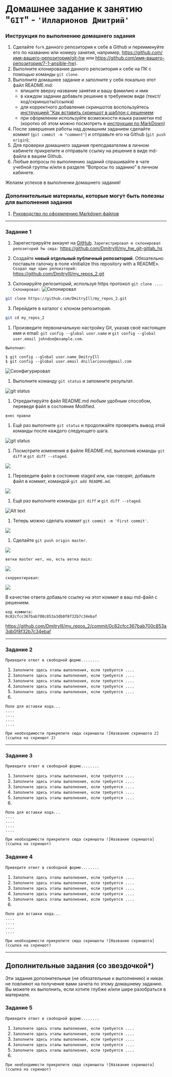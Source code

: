 # Домашнее задание к занятию "`GIT`" - `'Илларионов Дмитрий'`


### Инструкция по выполнению домашнего задания

   1. Сделайте `fork` данного репозитория к себе в Github и переименуйте его по названию или номеру занятия, например, https://github.com/имя-вашего-репозитория/git-hw или  https://github.com/имя-вашего-репозитория/7-1-ansible-hw).
   2. Выполните клонирование данного репозитория к себе на ПК с помощью команды `git clone`.
   3. Выполните домашнее задание и заполните у себя локально этот файл README.md:
      - впишите вверху название занятия и вашу фамилию и имя
      - в каждом задании добавьте решение в требуемом виде (текст/код/скриншоты/ссылка)
      - для корректного добавления скриншотов воспользуйтесь [инструкцией "Как вставить скриншот в шаблон с решением](https://github.com/netology-code/sys-pattern-homework/blob/main/screen-instruction.md)
      - при оформлении используйте возможности языка разметки md (коротко об этом можно посмотреть в [инструкции  по MarkDown](https://github.com/netology-code/sys-pattern-homework/blob/main/md-instruction.md))
   4. После завершения работы над домашним заданием сделайте коммит (`git commit -m "comment"`) и отправьте его на Github (`git push origin`);
   5. Для проверки домашнего задания преподавателем в личном кабинете прикрепите и отправьте ссылку на решение в виде md-файла в вашем Github.
   6. Любые вопросы по выполнению заданий спрашивайте в чате учебной группы и/или в разделе “Вопросы по заданию” в личном кабинете.
   
Желаем успехов в выполнении домашнего задания!
   
### Дополнительные материалы, которые могут быть полезны для выполнения задания

1. [Руководство по оформлению Markdown файлов](https://gist.github.com/Jekins/2bf2d0638163f1294637#Code)

---

### Задание 1

1. Зарегистрируйте аккаунт на [GitHub](https://github.com/).
`Зарегистрировал и склонировал репозиторий hw сюда:`
<https://github.com/DmitryIll/my_hw_git-gitlab_hs>

1. Создайте  **новый отдельный публичный репозиторий**. Обязательно поставьте галочку в поле «Initialize this repository with a README».
`Создал еще один репоизторий:`
<https://github.com/DmitryIll/my_repos_2.git>

2. Склонируйте репозиторий, используя https протокол `git clone ...`.
`Склонировал:`
![Склонировал](1.png)

```sh
git clone https://github.com/DmitryIll/my_repos_2.git
```

3. Перейдите в каталог с клоном репозитория.

```sh
git cd my_repos_2
```
1. Произведите первоначальную настройку Git, указав своё настоящее имя и email: `git config --global user.name` и `git config --global user.email johndoe@example.com`.

`Выполнил:`
```
$ git config --global user.name DmitryIll
$ git config --global user.email dnillarionov@gmail.com
```
![Сконфигурировал](image.png)

1. Выполните команду `git status` и запомните результат.

![git status](image-3.png)

1. Отредактируйте файл README.md любым удобным способом, переведя файл в состояние Modified.

`внес правки`
1. Ещё раз выполните `git status` и продолжайте проверять вывод этой команды после каждого следующего шага.

![git status](image-4.png)

1. Посмотрите изменения в файле README.md, выполнив команды `git diff` и `git diff --staged`.

![](image-5.png)


1. Переведите файл в состояние staged или, как говорят, добавьте файл в коммит, командой `git add README.md`.

![](image-6.png)

1. Ещё раз выполните команды `git diff` и `git diff --staged`.

![Alt text](image-7.png)

1. Теперь можно сделать коммит `git commit -m 'First commit'`.

![](image-8.png)

1. Сделайте `git push origin master`.

![](image-9.png)

`ветки master нет, но, есть ветка main:`

![](image-10.png)

`скорректировал:`

![](image-11.png)

В качестве ответа добавьте ссылку на этот коммит в ваш md-файл с решением.

```
код коммита:
0c82cfcc367bab700c853a3db0f8f32b7c34ebaf
```
https://github.com/DmitryIll/my_repos_2/commit/0c82cfcc367bab700c853a3db0f8f32b7c34ebaf

---

### Задание 2


`Приведите ответ в свободной форме........`

1. `Заполните здесь этапы выполнения, если требуется ....`
2. `Заполните здесь этапы выполнения, если требуется ....`
3. `Заполните здесь этапы выполнения, если требуется ....`
4. `Заполните здесь этапы выполнения, если требуется ....`
5. `Заполните здесь этапы выполнения, если требуется ....`
6. 

```
Поле для вставки кода...
....
....
....
....
```

`При необходимости прикрепитe сюда скриншоты
![Название скриншота 2](ссылка на скриншот 2)`


---

### Задание 3

`Приведите ответ в свободной форме........`

1. `Заполните здесь этапы выполнения, если требуется ....`
2. `Заполните здесь этапы выполнения, если требуется ....`
3. `Заполните здесь этапы выполнения, если требуется ....`
4. `Заполните здесь этапы выполнения, если требуется ....`
5. `Заполните здесь этапы выполнения, если требуется ....`
6. 

```
Поле для вставки кода...
....
....
....
....
```

`При необходимости прикрепитe сюда скриншоты
![Название скриншота](ссылка на скриншот)`

### Задание 4

`Приведите ответ в свободной форме........`

1. `Заполните здесь этапы выполнения, если требуется ....`
2. `Заполните здесь этапы выполнения, если требуется ....`
3. `Заполните здесь этапы выполнения, если требуется ....`
4. `Заполните здесь этапы выполнения, если требуется ....`
5. `Заполните здесь этапы выполнения, если требуется ....`
6. 

```
Поле для вставки кода...
....
....
....
....
```

`При необходимости прикрепитe сюда скриншоты
![Название скриншота](ссылка на скриншот)`

---
## Дополнительные задания (со звездочкой*)

Эти задания дополнительные (не обязательные к выполнению) и никак не повлияют на получение вами зачета по этому домашнему заданию. Вы можете их выполнить, если хотите глубже и/или шире разобраться в материале.

### Задание 5

`Приведите ответ в свободной форме........`

1. `Заполните здесь этапы выполнения, если требуется ....`
2. `Заполните здесь этапы выполнения, если требуется ....`
3. `Заполните здесь этапы выполнения, если требуется ....`
4. `Заполните здесь этапы выполнения, если требуется ....`
5. `Заполните здесь этапы выполнения, если требуется ....`
6. 

`При необходимости прикрепитe сюда скриншоты
![Название скриншота](ссылка на скриншот)`
